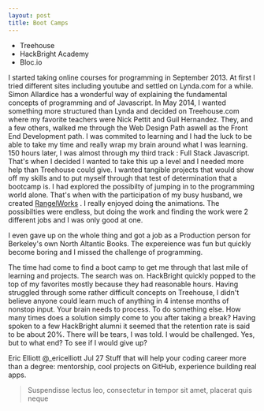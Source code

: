 ```yaml
---
layout: post
title: Boot Camps
---
```


* Treehouse
* HackBright Academy
* Bloc.io


I started taking online courses for programming  in September 2013. At first I tried different sites including youtube and settled on Lynda.com for a while.  Simon Allardice has a wonderful way of explaining the fundamental concepts of programming and of Javascript. In May 2014, I wanted something more structured than Lynda and decided on Treehouse.com where my favorite teachers were Nick Pettit and Guil Hernandez. They, and a few others,  walked me through the Web Design Path aswell as the Front End Development path. I was commited to learning and I had the luck to be able to take my time and really wrap my brain around what I was learning. 150 hours later, I was almost through my third track : Full Stack Javascript. That's when I decided I wanted to take this up a level and I needed more help than Treehouse could give. I wanted tangible projects that would show off my skills and to put myself through that test of determination that a bootcamp is. I had explored the possibilty of jumping in to the programming world alone.  That's when with the participation of my busy husband, we created [RangelWorks](http://rangelworks.com/) . I really enjoyed doing the animations. The possibilties were endless, but doing the work and finding the work were 2 different jobs and I was only good at one.

I even gave up on the whole thing and got a job as a Production person for Berkeley's own North Altantic Books. The expereience was fun but quickly become boring and I missed the challenge of programming.

The time had come to find a boot camp to get me through that last mile of learning and projects. The search was on.  HackBright quickly popped to the top of my favorites mostly because they had reasonable hours. Having struggled through some rather difficult concepts on Treehouse, I didn't believe anyone could learn much of anything in 4 intense months of nonstop input.  Your brain needs to process. To do something else. How many times does a solution simply come to you after taking a break? 
Having spoken to a few HackBright alumni it seemed that the retention rate is said to be about 20%. There will be tears, I was told. I would be challenged. Yes, but to what end? To see if I would give up? 

Eric Elliott ‏@_ericelliott  Jul 27
Stuff that will help your coding career more than a degree: mentorship, cool projects on GitHub, experience building real apps.



> Suspendisse lectus leo, consectetur in tempor sit amet, placerat quis neque


